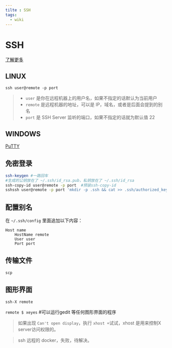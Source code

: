 ```yaml
---
tilte : SSH
tags:
  - wiki
---
```


# SSH

[了解更多](https://abcdabcd987.com/ssh/)

## LINUX

`ssh user@remote -p port`

> - `user` 是你在远程机器上的用户名，如果不指定的话默认为当前用户
> - `remote` 是远程机器的地址，可以是 IP，域名，或者是后面会提到的别名
> - `port` 是 SSH Server 监听的端口，如果不指定的话就为默认值 22



## WINDOWS

[PuTTY](https://www.chiark.greenend.org.uk/~sgtatham/putty/latest.html)



## 免密登录

```bash
ssh-keygen #一路回车
#生成的公钥放在了 ~/.ssh/id_rsa.pub，私钥放在了 ~/.ssh/id_rsa
ssh-copy-id user@remote -p port  #预装ssh-copy-id
sshssh user@remote -p port 'mkdir -p .ssh && cat >> .ssh/authorized_keys' < ~/.ssh/id_rsa.pubcopy-id user@remote -p port
```



## 配置别名

在 `~/.ssh/config` 里面追加以下内容：

```
Host name
    HostName remote
    User user
    Port port
```



## 传输文件

`scp`



## 图形界面

`ssh-X remote`

`remote $ xeyes` #可以运行gedit 等任何图形界面的程序

> 如果出现 `Can't open display`，执行 `xhost +`试试，xhost 是用来控制X server访问权限的。

> ssh 远程的 docker，失败，待解决。